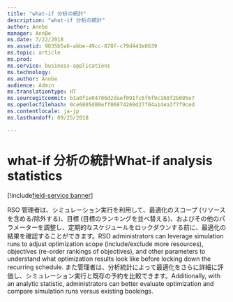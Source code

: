 ```yaml
---
title: "what-if 分析の統計"
description: "what-if 分析の統計"
author: Annbe
manager: AnnBe
ms.date: 7/22/2018
ms.assetid: 9835b5a6-abbe-49cc-878f-c79d443e8639
ms.topic: article
ms.prod: 
ms.service: business-applications
ms.technology: 
ms.author: Annbe
audience: Admin
ms.translationtype: HT
ms.sourcegitcommit: b1a0f1e04786d2daef091fc6f6f9c168f2b005e7
ms.openlocfilehash: 0ce6805d00eff06874269d27f04a14ea3f7f9ced
ms.contentlocale: ja-jp
ms.lasthandoff: 09/25/2018

---
```

#  <a name="what-if-analysis-statistics"></a><span data-ttu-id="9d9d9-103">what-if 分析の統計</span><span class="sxs-lookup"><span data-stu-id="9d9d9-103">What-if analysis statistics</span></span>

[!include[field-service banner](../../../includes/field-service.md)]




<span data-ttu-id="9d9d9-104">RSO 管理者は、シミュレーション実行を利用して、最適化のスコープ (リソースを含める/除外する)、目標 (目標のランキングを並べ替える)、およびその他のパラメーターを調整し、定期的なスケジュールをロックダウンする前に、最適化の結果を確認することができます。</span><span class="sxs-lookup"><span data-stu-id="9d9d9-104">RSO administrators can leverage simulation runs to adjust optimization scope (include/exclude more resources), objectives (re-order rankings of objectives), and other parameters to understand what optimization results look like before locking down the recurring schedule.</span></span> <span data-ttu-id="9d9d9-105">また管理者は、分析統計によって最適化をさらに詳細に評価し、シミュレーション実行と既存の予約を比較できます。</span><span class="sxs-lookup"><span data-stu-id="9d9d9-105">Additionally, with an analytic statistic, administrators can better evaluate optimization and compare simulation runs versus existing bookings.</span></span>

